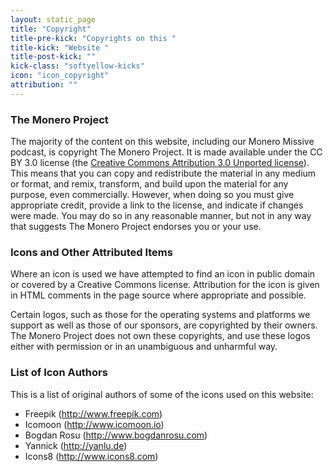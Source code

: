 ```yaml
---
layout: static_page
title: "Copyright"
title-pre-kick: "Copyrights on this "
title-kick: "Website "
title-post-kick: ""
kick-class: "softyellow-kicks"
icon: "icon_copyright"
attribution: ""
---
```


### The Monero Project

The majority of the content on this website, including our Monero Missive podcast, is copyright The Monero Project. It is made available under the CC BY 3.0 license (the [Creative Commons Attribution 3.0 Unported license](http://creativecommons.org/licenses/by/3.0/)). This means that you can copy and redistribute the material in any medium or format, and remix, transform, and build upon the material for any purpose, even commercially. However, when doing so you must give appropriate credit, provide a link to the license, and indicate if changes were made. You may do so in any reasonable manner, but not in any way that suggests The Monero Project endorses you or your use.

### Icons and Other Attributed Items

Where an icon is used we have attempted to find an icon in public domain or covered by a Creative Commons license. Attribution for the icon is given in HTML comments in the page source where appropriate and possible.

Certain logos, such as those for the operating systems and platforms we support as well as those of our sponsors, are copyrighted by their owners. The Monero Project does not own these copyrights, and use these logos either with permission or in an unambiguous and unharmful way.

### List of Icon Authors

This is a list of original authors of some of the icons used on this website:

- Freepik (<http://www.freepik.com>)
- Icomoon (<http://www.icomoon.io>)
- Bogdan Rosu (<http://www.bogdanrosu.com>)
- Yannick (<http://yanlu.de>)
- Icons8 (<http://www.icons8.com>)
